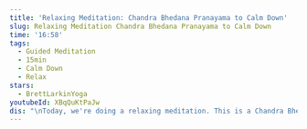 ```yaml
---
title: 'Relaxing Meditation: Chandra Bhedana Pranayama to Calm Down'
slug: Relaxing Meditation Chandra Bhedana Pranayama to Calm Down
time: '16:58'
tags:
  - Guided Meditation
  - 15min
  - Calm Down
  - Relax
stars:
  - BrettLarkinYoga
youtubeId: XBqQuKtPaJw
dis: "\nToday, we're doing a relaxing meditation. This is a Chandra Bhedana pranayama to connect with our lunar, yin, feminine side and calm down.  In this class, we're going to tap into this feminine, cooling energy in the body in order to help you relax and calm down.\n\U0001F4D8 FREE BEGINNER YOGA GUIDE https://www.brettlarkin.com/masterthe...\n\nIf you're a type-a like me or a busy mom who's getting a lot done or you just want to slow a little bit, you know, you need to cal down and ground and relax. This is the meditation for you. \n\nDo you ever feel like you just want to slow down, find more calm, and relax? \U0001F60C I know I do! If you're Type A, like me, it can be even more of a challenge to get into that cozy, zen state. But that's why I love meditation (and especially pranayama, yogic breathing) so much. I like to think of pranayama as \"yoga for the mind.\" And in this class, we do my FAV pranayama to relax and calm down: Chandra Bhedana!\n\n\U0001F48E 7 DAY CHAKRA CHALLENGE https://www.brettlarkin.com/chakra\n✨ ONLINE YOGA TEACHER TRAINING https://www.brettlarkin.com/online-yo...\n\U0001F4AA Go Deeper with Your Yoga Practice  https://www.brettlarkin.com/uplifted/\n\nCheckout My Brett Larkin Yoga Marathon Playlist: https://www.youtube.com/watch?v=XBqQu...\nMore Meditation in this Playlist: https://www.youtube.com/watch?v=LPCRb...\n\n\U0001F3B5by Good Vibes Collective available on Spotify and Apple Music: \nhttps://open.spotify.com/artist/2N4tX...\n\nFrom my ❤️ to yours, Namaste.. Please don’t forget to subscribe!\nBrettLarkinYoga\n\n#RelaxingMeditation #ChandraBhedana #Yoga\n\n☮️ Website: https://www.brettlarkin.com/\n☮️ Facebook: https://www.facebook.com/LarkinYoga/\n☮️ Instagram: https://www.instagram.com/larkinyogatv/\n☮️Twitter:: https://twitter.com/LarkinYogaTV\n\n\U0001F48E\U0001F48E\U0001F48E\U0001F48E\U0001F447 MORE AWESOME RESOURCES \U0001F447\U0001F48E\U0001F48E\U0001F48E\U0001F48E\n\n✔ Try UPLIFTED: Download ALL Classes + Exclusive Content ✔\nhttps://www.brettlarkin.com/uplifted/\n\n\U0001F3B5 YogaHacks Podcast on iTunes \U0001F3B5\nhttps://itunes.apple.com/gb/podcast/y...\n\n☀️ Yoga for Real Beginners: Pure Beginner Series ☀️\nhttps://www.brettlarkin.com/beginner\n\n\U0001F525 Online Yoga Teacher Training & Bridge Program \U0001F525\nhttps://www.brettlarkin.com/online-yo...\n\n \U0001F539\U0001F539\U0001F539\U0001F539\U0001F447FREE CHALLENGES\U0001F447\U0001F539\U0001F539\U0001F539\U0001F539\n\n\U0001F4FFChakra Challenge \U0001F4FF\nhttps://www.brettlarkin.com/chakra\n\n\U0001F338 8-Day Detox Challenge \U0001F338\nhttps://www.brettlarkin.com/8daydetox\n\n✍️ Combine Yoga, Meditation & Journaling ✍️\nhttps://www.brettlarkin.com/ritual\n\n\U0001F4D6 Get The Uplifted Yoga Journal \U0001F4D6\nhttps://www.brettlarkin.com/uplifted-...\n\n\U0001F4AA Do the Yoga Sculpt Challenge \U0001F4AA\nhttps://www.brettlarkin.com/sculpt\n\n\U0001F46A ??Questions?? Join my Facebook Group \U0001F46A\nhttp://yogahackscommunity.com/\n\n\U0001F45A Get your Yoga Gear at Yoga Outlet \U0001F45A \nhttp://bit.ly/yogaprops \n(I ♥ them + they help support me, my channel & free yoga!!)\n\nBrett Larkin Yoga offers free yoga and meditation videos on Youtube for beginner and advanced yogis. Her vinyasa yoga sequences are a completely unique, powerful, spiritual workout. Learn more at BrettLarkin.com \n\nUplifted Yoga Inc - Disclaimer\nPlease consult your physician before taking on any new fitness regime. In participating in this exercise program, you agree that you are doing so at your own risk. You should understand that when participating in any exercise program, there is the possibility of physical injury. Please be mindful and listen to your body. In voluntarily participating in these exercises, you assume all risk of injury to yourself, and agree to release and discharge Uplifted Yoga Inc from any and all claims or causes of action, known or unknown, arising out of Uplifted Yoga Inc’s negligence.\n"
---
```


